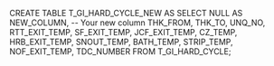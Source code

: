 CREATE TABLE T_GI_HARD_CYCLE_NEW AS
SELECT
    NULL AS NEW_COLUMN,  -- Your new column
    THK_FROM,
    THK_TO,
    UNQ_NO,
    RTT_EXIT_TEMP,
    SF_EXIT_TEMP,
    JCF_EXIT_TEMP,
    CZ_TEMP,
    HRB_EXIT_TEMP,
    SNOUT_TEMP,
    BATH_TEMP,
    STRIP_TEMP,
    NOF_EXIT_TEMP,
    TDC_NUMBER
FROM T_GI_HARD_CYCLE;